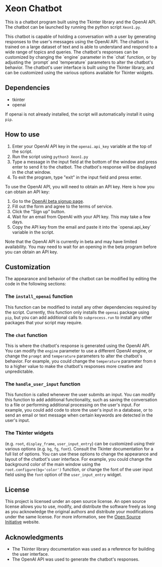 <h1>Xeon Chatbot</h1>

<p>This is a chatbot program built using the Tkinter library and the OpenAI API. The chatbot can be launched by running the python script <code>Xeon1.py</code>.</p>

<p>This chatbot is capable of holding a conversation with a user by generating responses to the user's messages using the OpenAI API. The chatbot is trained on a large dataset of text and is able to understand and respond to a wide range of topics and queries. The chatbot's responses can be customized by changing the `engine` parameter in the `chat` function, or by adjusting the `prompt` and `temperature` parameters to alter the chatbot's behavior. The chatbot's user interface is built using the Tkinter library, and can be customized using the various options available for Tkinter widgets.</p>


<h2>Dependencies</h2>

<ul>
  <li>tkinter</li>
  <li>openai</li>
</ul>

<p>If openai is not already installed, the script will automatically install it using <code>pip</code>.</p>

<h2>How to use</h2>

<ol>
  <li>Enter your OpenAI API key in the <code>openai.api_key</code> variable at the top of the script.</li>
  <li>Run the script using <code>python3 Xeon1.py</code></li>
  <li>Type a message in the input field at the bottom of the window and press enter to send it to the chatbot. The chatbot's response will be displayed in the chat window.</li>
  <li>To exit the program, type "exit" in the input field and press enter.</li>
</ol>

<p>To use the OpenAI API, you will need to obtain an API key. Here is how you can obtain an API key:</p>

<ol>
  <li>Go to the <a href="https://beta.openai.com/signup">OpenAI beta signup page</a>.</li>
  <li>Fill out the form and agree to the terms of service.</li>
  <li>Click the "Sign up" button.</li>
  <li>Wait for an email from OpenAI with your API key. This may take a few days.</li>
  <li>Copy the API key from the email and paste it into the `openai.api_key` variable in the script.</li>
</ol>

<p>Note that the OpenAI API is currently in beta and may have limited availability. You may need to wait for an opening in the beta program before you can obtain an API key.</p>


<h2>Customization</h2>

<p>The appearance and behavior of the chatbot can be modified by editing the code in the following sections:</p>

<h3>The <code>install_openai</code> function</h3>

<p>This function can be modified to install any other dependencies required by the script. Currently, this function only installs the <code>openai</code> package using <code>pip</code>, but you can add additional calls to <code>subprocess.run</code> to install any other packages that your script may require.</p>

<h3>The <code>chat</code> function</h3>

<p>This is where the chatbot's response is generated using the OpenAI API. You can modify the <code>engine</code> parameter to use a different OpenAI engine, or change the <code>prompt</code> and <code>temperature</code> parameters to alter the chatbot's behavior. For example, you could change the <code>temperature</code> parameter from <code>0</code> to a higher value to make the chatbot's responses more creative and unpredictable.</p>

<h3>The <code>handle_user_input</code> function</h3>

<p>This function is called whenever the user submits an input. You can modify this function to add additional functionality, such as saving the conversation to a file or performing additional processing on the user's input. For example, you could add code to store the user's input in a database, or to send an email or text message when certain keywords are detected in the user's input.</p>

<h3>The Tkinter widgets</h3>
<p>(e.g. <code>root</code>, <code>display_frame</code>, <code>user_input_entry</code>) can be customized using their various options (e.g. <code>bg</code>, <code>fg</code>, <code>font</code>). Consult the Tkinter documentation for a full list of options. You can use these options to change the appearance and layout of the chatbot's user interface. For example, you could change the background color of the main window using the <code>root.configure(bg='color')</code> function, or change the font of the user input field using the <code>font</code> option of the <code>user_input_entry</code> widget.</p>

<h2>License</h2>

<p>This project is licensed under an open source license. An open source license allows you to use, modify, and distribute the software freely as long as you acknowledge the original authors and distribute your modifications under the same license. For more information, see the <a href="https://opensource.org/licenses">Open Source Initiative</a> website.</p>

<h2>Acknowledgments</h2>

<ul>
  <li>The Tkinter library documentation was used as a reference for building the user interface.</li>
  <li>The OpenAI API was used to generate the chatbot's responses.</li>
</ul>
